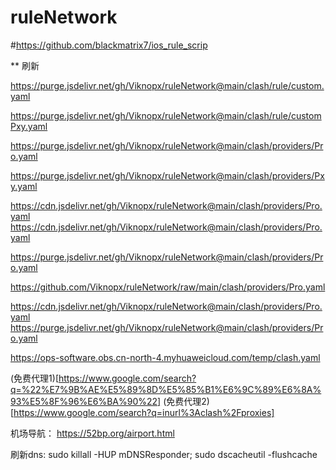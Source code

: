 # ruleNetwork

#https://github.com/blackmatrix7/ios_rule_scrip


** 刷新

https://purge.jsdelivr.net/gh/Viknopx/ruleNetwork@main/clash/rule/custom.yaml

https://purge.jsdelivr.net/gh/Viknopx/ruleNetwork@main/clash/rule/customPxy.yaml

https://purge.jsdelivr.net/gh/Viknopx/ruleNetwork@main/clash/providers/Pro.yaml

https://purge.jsdelivr.net/gh/Viknopx/ruleNetwork@main/clash/providers/Pxy.yaml


  https://cdn.jsdelivr.net/gh/Viknopx/ruleNetwork@main/clash/providers/Pro.yaml
  https://cdn.jsdelivr.net/gh/Viknopx/ruleNetwork@main/clash/providers/Pro.yaml

https://purge.jsdelivr.net/gh/Viknopx/ruleNetwork@main/clash/providers/Pro.yaml

https://github.com/Viknopx/ruleNetwork/raw/main/clash/providers/Pro.yaml

https://cdn.jsdelivr.net/gh/Viknopx/ruleNetwork@main/clash/providers/Pro.yaml
https://purge.jsdelivr.net/gh/Viknopx/ruleNetwork@main/clash/providers/Pro.yaml

https://ops-software.obs.cn-north-4.myhuaweicloud.com/temp/clash.yaml




(免费代理1)[https://www.google.com/search?q=%22%E7%9B%AE%E5%89%8D%E5%85%B1%E6%9C%89%E6%8A%93%E5%8F%96%E6%BA%90%22]
(免费代理2)[https://www.google.com/search?q=inurl%3Aclash%2Fproxies]


机场导航：
https://52bp.org/airport.html


刷新dns:
sudo killall -HUP mDNSResponder; sudo dscacheutil -flushcache

